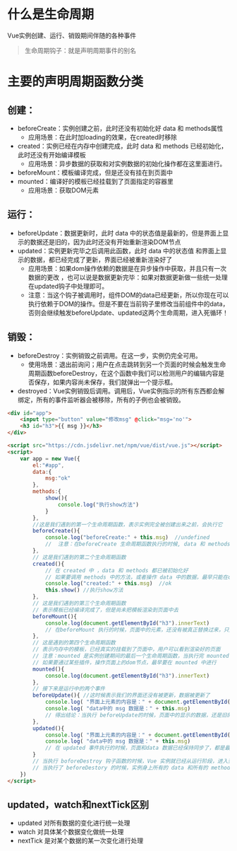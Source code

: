 # 什么是生命周期
Vue实例创建、运行、销毁期间伴随的各种事件
> 生命周期钩子：就是声明周期事件的别名

# 主要的声明周期函数分类
## 创建：
- beforeCreate：实例创建之前，此时还没有初始化好 data 和 methods属性
    - 应用场景：在此时加loading的效果，在created时移除
- created：实例已经在内存中创建完成，此时 data 和 methods 已经初始化，此时还没有开始编译模板
    - 应用场景：异步数据的获取和对实例数据的初始化操作都在这里面进行。
- beforeMount：模板编译完成，但是还没有挂在到页面中
- mounted：编译好的模板已经挂载到了页面指定的容器里
    - 应用场景：获取DOM元素
## 运行：
- beforeUpdate：数据更新时，此时 data 中的状态值是最新的，但是界面上显示的数据还是旧的，因为此时还没有开始重新渲染DOM节点
- updated：实例更新完毕之后调用此函数，此时 data 中的状态值 和界面上显示的数据，都已经完成了更新，界面已经被重新渲染好了
    - 应用场景：如果dom操作依赖的数据是在异步操作中获取，并且只有一次数据的更改 ，也可以说是数据更新完毕：如果对数据更新做一些统一处理在updated钩子中处理即可。
    - 注意：当这个钩子被调用时，组件DOM的data已经更新，所以你现在可以执行依赖于DOM的操作。但是不要在当前钩子里修改当前组件中的data，否则会继续触发beforeUpdate、updated这两个生命周期，进入死循环！
## 销毁：
- beforeDestroy：实例销毁之前调用。在这一步，实例仍完全可用。
    - 使用场景：退出前询问；用户在点击跳转到另一个页面的时候会触发生命周期函数beforeDestroy，在这个函数中我们可以检测用户的编辑内容是否保存，如果内容尚未保存，我们就弹出一个提示框。
- destroyed：Vue实例销毁后调用。调用后，Vue实例指示的所有东西都会解绑定，所有的事件监听器会被移除，所有的子例也会被销毁。

```html
<div id="app">
    <input type="button" value="修改msg" @click="msg='no'">
    <h3 id="h3">{{ msg }}</h3>
</div>

<script src="https://cdn.jsdelivr.net/npm/vue/dist/vue.js"></script>
<script>
    var app = new Vue({
        el:"#app",
        data:{
            msg:"ok"
        },
        methods:{
            show(){
                console.log("执行show方法")
            }
        },
        //这是我们遇到的第一个生命周期函数，表示实例完全被创建出来之前，会执行它
        beforeCreate(){ 
            console.log("beforeCreate:" + this.msg)  //undefined 
            //  注意：在beforeCreate 生命周期函数执行的时候, data 和 methods还没有被初始化
        },
        // 这是我们遇到的第二个生命周期函数
        created(){
            // 在 created 中 ，data 和 methods 都已被初始化好
            // 如果要调用 methods 中的方法，或者操作 data 中的数据，最早只能在created 中操作
            console.log("created:" + this.msg)  //ok
            this.show() //执行show方法
        },
        // 这是我们遇到的第三个生命周期函数
        // 表示模板已经编译完成了，但是尚未把模板渲染到页面中去
        beforeMount(){
            console.log(document.getElementById("h3").innerText)
            // 在beforeMount 执行的时候，页面中的元素，还没有被真正替换过来，只是之前写的一些模板字符串
        },
        // 这是遇到的第四个生命周期函数
        // 表示内存中的模板，已经真实的挂载到了页面中，用户可以看到渲染好的页面
        // 注意：mounted 是实例创建期间的最后一个生命周期函数，当执行完 mounted 就表示，实例已经被完全创建好了，此时，如果没有其他操作的话，这个实例，就在我们的内存中，一动不动
        // 如果要通过某些插件，操作页面上的dom节点，最早要在 mounted 中进行
        mounted(){
            console.log(document.getElementById("h3").innerText)
        },
        // 接下来是运行中的两个事件
        beforeUpdate(){ //这时候表示我们的界面还没有被更新，数据被更新了
            console.log( "界面上元素的内容是：" + document.getElementById("h3").innerText)
            console.log( "data中的 msg 数据是：" + this.msg)
            // 得出结论：当执行 beforeUpdate的时候，页面中的显示的数据，还是旧的，此时 data 数据是最新的，页面尚未和最新的数据保持同步
        },
        updated(){
            console.log( "界面上元素的内容是：" + document.getElementById("h3").innerText)
            console.log( "data中的 msg 数据是：" + this.msg)
            // 在 updated 事件执行的时候，页面和data 数据已经保持同步了，都是最新的
        }
        // 当执行 boforeDestroy 钩子函数的时候，Vue 实例就已经从运行阶段，进入到了 销毁阶段
        // 当执行了 beforeDestory 的时候，实例身上所有的 data 和所有的 methods ，以及过滤器、指令...都处于可用状态，此时，还没有真正执行销毁的过程
    })
</script>
```

## updated，watch和nextTick区别

- updated 对所有数据的变化进行统一处理
- watch 对具体某个数据变化做统一处理 
- nextTick 是对某个数据的某一次变化进行处理

